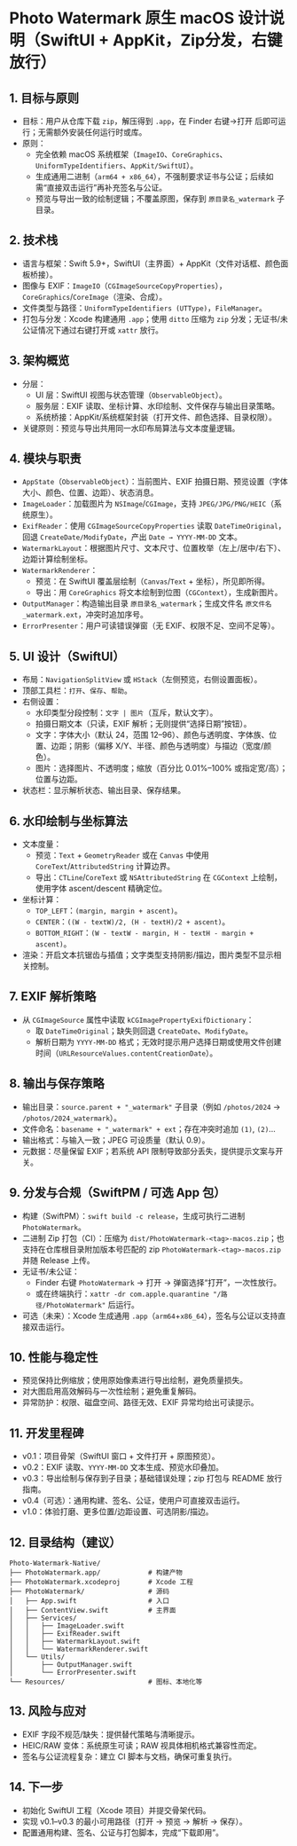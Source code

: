 # Photo Watermark 原生 macOS 设计说明（SwiftUI + AppKit，Zip分发，右键放行）

## 1. 目标与原则
- 目标：用户从仓库下载 `zip`，解压得到 `.app`，在 Finder 右键→打开 后即可运行；无需额外安装任何运行时或库。
- 原则：
  - 完全依赖 macOS 系统框架（`ImageIO`、`CoreGraphics`、`UniformTypeIdentifiers`、`AppKit/SwiftUI`）。
  - 生成通用二进制（`arm64 + x86_64`），不强制要求证书与公证；后续如需“直接双击运行”再补充签名与公证。
  - 预览与导出一致的绘制逻辑；不覆盖原图，保存到 `原目录名_watermark` 子目录。

## 2. 技术栈
- 语言与框架：Swift 5.9+，SwiftUI（主界面）+ AppKit（文件对话框、颜色面板桥接）。
- 图像与 EXIF：`ImageIO`（`CGImageSourceCopyProperties`），`CoreGraphics`/`CoreImage`（渲染、合成）。
- 文件类型与路径：`UniformTypeIdentifiers (UTType)`，`FileManager`。
- 打包与分发：Xcode 构建通用 `.app`；使用 `ditto` 压缩为 `zip` 分发；无证书/未公证情况下通过右键打开或 `xattr` 放行。

## 3. 架构概览
- 分层：
  - UI 层：SwiftUI 视图与状态管理（`ObservableObject`）。
  - 服务层：EXIF 读取、坐标计算、水印绘制、文件保存与输出目录策略。
  - 系统桥接：AppKit/系统框架封装（打开文件、颜色选择、目录权限）。
- 关键原则：预览与导出共用同一水印布局算法与文本度量逻辑。

## 4. 模块与职责
- `AppState`（`ObservableObject`）：当前图片、EXIF 拍摄日期、预览设置（字体大小、颜色、位置、边距）、状态消息。
- `ImageLoader`：加载图片为 `NSImage`/`CGImage`，支持 `JPEG/JPG/PNG/HEIC`（系统原生）。
- `ExifReader`：使用 `CGImageSourceCopyProperties` 读取 `DateTimeOriginal`，回退 `CreateDate/ModifyDate`，产出 `Date → YYYY-MM-DD` 文本。
- `WatermarkLayout`：根据图片尺寸、文本尺寸、位置枚举（左上/居中/右下）、边距计算绘制坐标。
- `WatermarkRenderer`：
  - 预览：在 SwiftUI 覆盖层绘制（`Canvas`/`Text` + 坐标），所见即所得。
  - 导出：用 `CoreGraphics` 将文本绘制到位图（`CGContext`），生成新图片。
- `OutputManager`：构造输出目录 `原目录名_watermark`；生成文件名 `原文件名_watermark.ext`，冲突时追加序号。
- `ErrorPresenter`：用户可读错误弹窗（无 EXIF、权限不足、空间不足等）。

## 5. UI 设计（SwiftUI）
- 布局：`NavigationSplitView` 或 `HStack`（左侧预览，右侧设置面板）。
- 顶部工具栏：`打开`、`保存`、`帮助`。
- 右侧设置：
  - 水印类型分段控制：`文字 | 图片`（互斥，默认文字）。
  - 拍摄日期文本（只读，EXIF 解析；无则提供“选择日期”按钮）。
  - 文字：字体大小（默认 24，范围 12–96）、颜色与透明度、字体族、位置、边距；阴影（偏移 X/Y、半径、颜色与透明度）与描边（宽度/颜色）。
  - 图片：选择图片、不透明度；缩放（百分比 0.01%–100% 或指定宽/高）；位置与边距。
- 状态栏：显示解析状态、输出目录、保存结果。

## 6. 水印绘制与坐标算法
- 文本度量：
  - 预览：`Text` + `GeometryReader` 或在 `Canvas` 中使用 `CoreText`/`AttributedString` 计算边界。
  - 导出：`CTLine`/`CoreText` 或 `NSAttributedString` 在 `CGContext` 上绘制，使用字体 ascent/descent 精确定位。
- 坐标计算：
  - `TOP_LEFT`：`(margin, margin + ascent)`。
  - `CENTER`：`((W - textW)/2, (H - textH)/2 + ascent)`。
  - `BOTTOM_RIGHT`：`(W - textW - margin, H - textH - margin + ascent)`。
- 渲染：开启文本抗锯齿与插值；文字类型支持阴影/描边，图片类型不显示相关控制。

## 7. EXIF 解析策略
- 从 `CGImageSource` 属性中读取 `kCGImagePropertyExifDictionary`：
  - 取 `DateTimeOriginal`；缺失则回退 `CreateDate`、`ModifyDate`。
  - 解析日期为 `YYYY-MM-DD` 格式；无效时提示用户选择日期或使用文件创建时间（`URLResourceValues.contentCreationDate`）。

## 8. 输出与保存策略
- 输出目录：`source.parent + "_watermark"` 子目录（例如 `/photos/2024` → `/photos/2024_watermark`）。
- 文件命名：`basename + "_watermark" + ext`；存在冲突时追加 `(1)`, `(2)`…
- 输出格式：与输入一致；JPEG 可设质量（默认 0.9）。
- 元数据：尽量保留 EXIF；若系统 API 限制导致部分丢失，提供提示文案与开关。

## 9. 分发与合规（SwiftPM / 可选 App 包）
- 构建（SwiftPM）：`swift build -c release`，生成可执行二进制 `PhotoWatermark`。
- 二进制 Zip 打包（CI）：压缩为 `dist/PhotoWatermark-<tag>-macos.zip`；也支持在仓库根目录附加版本号匹配的 zip `PhotoWatermark-<tag>-macos.zip` 并随 Release 上传。
- 无证书/未公证：
  - Finder 右键 `PhotoWatermark` → 打开 → 弹窗选择“打开”，一次性放行。
  - 或在终端执行：`xattr -dr com.apple.quarantine "/路径/PhotoWatermark"` 后运行。
- 可选（未来）：Xcode 生成通用 `.app`（`arm64`+`x86_64`），签名与公证以支持直接双击运行。

## 10. 性能与稳定性
- 预览保持比例缩放；使用原始像素进行导出绘制，避免质量损失。
- 对大图启用高效解码与一次性绘制；避免重复解码。
- 异常防护：权限、磁盘空间、路径无效、EXIF 异常均给出可读提示。

## 11. 开发里程碑
- v0.1：项目骨架（SwiftUI 窗口 + 文件打开 + 原图预览）。
- v0.2：EXIF 读取、`YYYY-MM-DD` 文本生成、预览水印叠加。
- v0.3：导出绘制与保存到子目录；基础错误处理；zip 打包与 README 放行指南。
- v0.4（可选）：通用构建、签名、公证，使用户可直接双击运行。
- v1.0：体验打磨、更多位置/边距设置、可选阴影/描边。

## 12. 目录结构（建议）
```
Photo-Watermark-Native/
├── PhotoWatermark.app/            # 构建产物
├── PhotoWatermark.xcodeproj       # Xcode 工程
├── PhotoWatermark/                # 源码
│   ├── App.swift                  # 入口
│   ├── ContentView.swift          # 主界面
│   ├── Services/
│   │   ├── ImageLoader.swift
│   │   ├── ExifReader.swift
│   │   ├── WatermarkLayout.swift
│   │   └── WatermarkRenderer.swift
│   └── Utils/
│       ├── OutputManager.swift
│       └── ErrorPresenter.swift
└── Resources/                     # 图标、本地化等
```

## 13. 风险与应对
- EXIF 字段不规范/缺失：提供替代策略与清晰提示。
- HEIC/RAW 变体：系统原生可读；RAW 视具体相机格式兼容性而定。
- 签名与公证流程复杂：建立 CI 脚本与文档，确保可重复执行。

## 14. 下一步
- 初始化 SwiftUI 工程（Xcode 项目）并提交骨架代码。
- 实现 v0.1–v0.3 的最小可用路径（打开 → 预览 → 解析 → 保存）。
- 配置通用构建、签名、公证与打包脚本，完成“下载即用”。